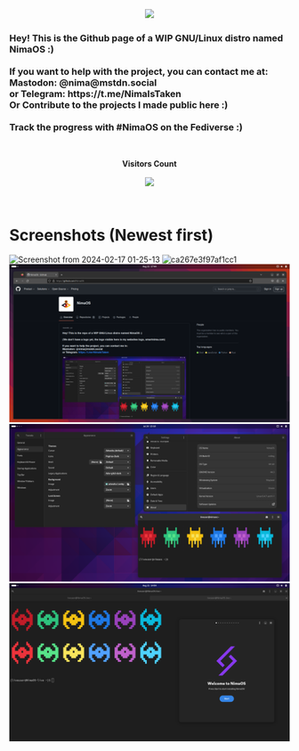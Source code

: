 <div align="center"><img src="https://github.com/user-attachments/assets/9b326f99-eabe-45c8-995a-b0cf166853cc"></div>

<h3>
Hey! This is the Github page of a WIP GNU/Linux distro named NimaOS :)
<br><br>
If you want to help with the project, you can contact me at:<br>
Mastodon: @nima@mstdn.social <br>
or Telegram: https://t.me/NimaIsTaken<br>
Or Contribute to the projects I made public here :)<br><br>
Track the progress with #NimaOS on the Fediverse :)
</h3>


<div align="center">
<br><p align="center"><b>Visitors Count</b></p>  
<p align="center"><img align="center" src="https://profile-counter.glitch.me/{NimaOS}/count.svg" /></p> 
<br></div>

# Screenshots (Newest first)
![Screenshot from 2024-02-17 01-25-13](https://github.com/NimaOS/.github/assets/76901932/66c9212f-1e86-496e-bf02-42ce7663e072)
![ca267e3f97af1cc1](https://github.com/NimaOS/.github/assets/76901932/c332e4b4-6df1-44e4-8127-9a19fc2e0e29)
<img src="https://github.com/NimaOS/.github/blob/main/Screenshots/Screenshot%20from%202023-08-21%2021-14-46.png?raw=true">
<img src="https://github.com/NimaOS/.github/blob/main/Screenshots/68747470733a2f2f6d656469612e6d7374646e2e736f6369616c2f6d656469615f6174746163686d656e74732f66696c65732f3131302f3830332f3637342f3633382f3630342f3336372f6f726967696e616c2f643031353432393234303039373739382e706e67.png?raw=true">
<img src="https://github.com/NimaOS/.github/blob/main/Screenshots/68747470733a2f2f6d656469612e6d7374646e2e736f6369616c2f6d656469615f6174746163686d656e74732f66696c65732f3131302f3932372f3938362f3831362f3133312f3639312f6f726967696e616c2f396664313231356438333136343733322e706e67.png?raw=true">
